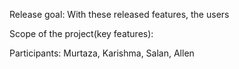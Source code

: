 Release goal: With these released features, the users 

Scope of the project(key features): 

Participants: Murtaza, Karishma, Salan, Allen
